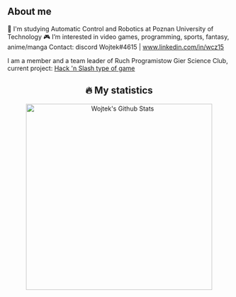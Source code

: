 ## About me 
🏫 I'm studying Automatic Control and Robotics at Poznan University of Technology
 🎮 I’m interested in video games, programming, sports, fantasy, anime/manga
Contact: discord Wojtek#4615 | www.linkedin.com/in/wcz15

I am a member and a team leader of Ruch Programistow Gier Science Club, current project: [Hack 'n Slash type of game](https://github.com/Aenvis/Diablo-clone)


<h2 align="center">🔥 My statistics</h2>
<div align="center">
  <img style="width: 420px;" alt="Wojtek's Github Stats" src="https://github-readme-streak-stats.herokuapp.com?user=aenvis&theme=github-dark-blue&hide_border=true"/>
</div>
